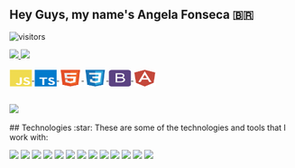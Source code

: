 ## Hey Guys, my name's Angela Fonseca :brazil:

<!-- <div align="center">
  <img src="https://octodex.github.com/images/femalecodertocat.png" width="250"/> 
</div> -->
 
![visitors](https://visitor-badge.laobi.icu/badge?page_id=page.id)

 <div>
  <a href="https://github.com/angelafonsecafaria">
  <img height="180em" src="https://github-readme-stats.vercel.app/api?username=angelafonsecafaria&show_icons=true&theme=dracula&include_all_commits=true&count_private=true"/>
  <img height="180em" src="https://github-readme-stats.vercel.app/api/top-langs/?username=angelafonsecafaria&layout=compact&langs_count=16&theme=dracula"/>
<div>
<div style="display: inline_block"><br>
  <img align="center" alt="Angela-Js" height="30" width="40" src="https://raw.githubusercontent.com/devicons/devicon/master/icons/javascript/javascript-plain.svg">
  <img align="center" alt="Angela-Ts" height="30" width="40" src="https://raw.githubusercontent.com/devicons/devicon/master/icons/typescript/typescript-plain.svg">
  <img align="center" alt="Angela-HTML" height="30" width="40" src="https://raw.githubusercontent.com/devicons/devicon/master/icons/html5/html5-original.svg">
  <img align="center" alt="Angela-CSS" height="30" width="40" src="https://raw.githubusercontent.com/devicons/devicon/master/icons/css3/css3-original.svg">
  <img align="center" alt="Angela-bootstrap" height="30" width="40" src="https://github.com/devicons/devicon/blob/master/icons/bootstrap/bootstrap-plain.svg">
  <img align="center" alt="Angela-angular" height="30" width="40" src="https://github.com/devicons/devicon/blob/master/icons/angularjs/angularjs-plain.svg">

</div>
<div>
  <br>
  
 <a href="https://www.linkedin.com/in/ângela-fonseca-faria-9b2391120/" target="_blank"><img src="https://img.shields.io/badge/-LinkedIn-%230077B5?style=for-the-badge&logo=linkedin&logoColor=white" target="_blank"></a> 
  </div>
## Technologies :star:
These are some of the technologies and tools that I work with:

<img src="https://img.shields.io/badge/node.js%20-%2343853D.svg?&style=for-the-badge&logo=node.js&logoColor=white"/> <img src="https://img.shields.io/badge/javascript%20-%23323330.svg?&style=for-the-badge&logo=javascript&logoColor=%23F7DF1E"/> <img src="https://img.shields.io/badge/typescript%20-%23007ACC.svg?&style=for-the-badge&logo=typescript&logoColor=white"/> <img src="https://img.shields.io/badge/html5%20-%23E34F26.svg?&style=for-the-badge&logo=html5&logoColor=white"/> <img src="https://img.shields.io/badge/css3%20-%231572B6.svg?&style=for-the-badge&logo=css3&logoColor=white"/> <img src="https://img.shields.io/badge/angular%20-%23DD0031.svg?&style=for-the-badge&logo=angular&logoColor=white"/> <img src="https://img.shields.io/badge/bootstrap%20-%23563D7C.svg?&style=for-the-badge&logo=bootstrap&logoColor=white"/> <img src="https://img.shields.io/badge/nestjs%20-%23E0234E.svg?&style=for-the-badge&logo=nestjs&logoColor=white" /> <img src="https://img.shields.io/badge/git%20-%23F05033.svg?&style=for-the-badge&logo=git&logoColor=white"/> <img src="https://img.shields.io/badge/gitlab%20-%23181717.svg?&style=for-the-badge&logo=gitlab&logoColor=white"/> <img src="https://img.shields.io/badge/github%20-%23121011.svg?&style=for-the-badge&logo=github&logoColor=white"/> <img src ="https://img.shields.io/badge/postgres-%23316192.svg?&style=for-the-badge&logo=postgresql&logoColor=white"/> <img src ="https://img.shields.io/badge/sqlite-%2307405e.svg?&style=for-the-badge&logo=sqlite&logoColor=white"/>


